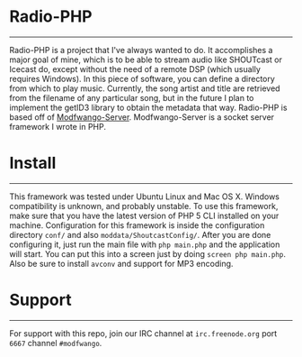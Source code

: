 Radio-PHP
=========
***

Radio-PHP is a project that I've always wanted to do.  It accomplishes a major goal of mine, which is to be able to stream audio like SHOUTcast or Icecast do, except without the need of a remote DSP (which usually requires Windows).  In this piece of software, you can define a directory from which to play music.  Currently, the song artist and title are retrieved from the filename of any particular song, but in the future I plan to implement the getID3 library to obtain the metadata that way.  Radio-PHP is based off of [Modfwango-Server](https://github.com/ClayFreeman/Modfwango-Server).  Modfwango-Server is a socket server framework I wrote in PHP.


Install
=======
***

This framework was tested under Ubuntu Linux and Mac OS X.  Windows compatibility is unknown, and probably unstable.  To use this framework, make sure that you have the latest version of PHP 5 CLI installed on your machine.  Configuration for this framework is inside the configuration directory `conf/` and also `moddata/ShoutcastConfig/`.  After you are done configuring it, just run the main file with `php main.php` and the application will start.  You can put this into a screen just by doing `screen php main.php`.  Also be sure to install `avconv` and support for MP3 encoding.


Support
=======
***

For support with this repo, join our IRC channel at `irc.freenode.org` port `6667` channel `#modfwango`.
